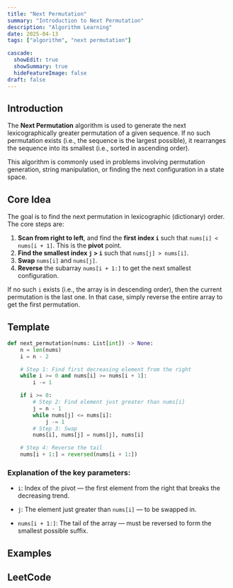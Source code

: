 ```yaml
---
title: "Next Permutation"
summary: "Introduction to Next Permutation"
description: "Algorithm Learning"
date: 2025-04-13
tags: ["algorithm", "next permutation"]

cascade:
  showEdit: true
  showSummary: true
  hideFeatureImage: false
draft: false
---
```


## Introduction

The **Next Permutation** algorithm is used to generate the next lexicographically greater permutation of a given sequence. If no such permutation exists (i.e., the sequence is the largest possible), it rearranges the sequence into its smallest (i.e., sorted in ascending order).

This algorithm is commonly used in problems involving permutation generation, string manipulation, or finding the next configuration in a state space.

## Core Idea

The goal is to find the next permutation in lexicographic (dictionary) order. The core steps are:

1. **Scan from right to left**, and find the **first index `i`** such that `nums[i] < nums[i + 1]`. This is the **pivot** point.
2. **Find the smallest index `j` > `i`** such that `nums[j] > nums[i]`.
3. **Swap** `nums[i]` and `nums[j]`.
4. **Reverse** the subarray `nums[i + 1:]` to get the next smallest configuration.

If no such `i` exists (i.e., the array is in descending order), then the current permutation is the last one. In that case, simply reverse the entire array to get the first permutation.


## Template

```python
def next_permutation(nums: List[int]) -> None:
    n = len(nums)
    i = n - 2

    # Step 1: Find first decreasing element from the right
    while i >= 0 and nums[i] >= nums[i + 1]:
        i -= 1

    if i >= 0:
        # Step 2: Find element just greater than nums[i]
        j = n - 1
        while nums[j] <= nums[i]:
            j -= 1
        # Step 3: Swap
        nums[i], nums[j] = nums[j], nums[i]

    # Step 4: Reverse the tail
    nums[i + 1:] = reversed(nums[i + 1:])
```
### Explanation of the key parameters:

- `i`: Index of the pivot — the first element from the right that breaks the decreasing trend.

- `j`: The element just greater than `nums[i]` — to be swapped in.

- `nums[i + 1:]`: The tail of the array — must be reversed to form the smallest possible suffix.

## Examples

## LeetCode